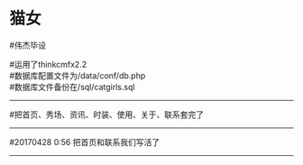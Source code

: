 # 猫女
#伟杰毕设

#运用了thinkcmfx2.2<br>
#数据库配置文件为/data/conf/db.php<br/>
#数据库文件备份在/sql/catgirls.sql<hr/>

#把首页、秀场、资讯、时装、使用、关于、联系套完了<hr/>

#20170428 0:56
	把首页和联系我们写活了<hr/>
